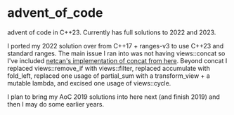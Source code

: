 # advent_of_code

advent of code in C++23. Currently has full solutions to 2022 and 2023.

I ported my 2022 solution over from C++17 + ranges-v3 to use C++23 and standard ranges. The main issue I ran into was not having views::concat so I've included [netcan's implementation of concat from here](https://github.com/netcan/recipes/blob/master/cpp/metaproggramming/ranges/Calendar.cpp#L585). Beyond concat I replaced views::remove_if with views::filter, replaced accumulate with fold_left, replaced one usage of partial_sum with a transform_view + a mutable lambda, and excised one usage of views::cycle.

I plan to bring my AoC 2019 solutions into here next (and finish 2019) and then I may do some earlier years.
